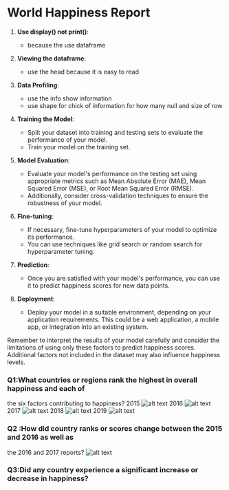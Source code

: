 # World Happiness Report
1. **Use display() not print()**:
   - because the use dataframe
   

2. **Viewing the dataframe**:
   - use the head because it is easy to read 

3. **Data Profiling**:
   - use the info show information 
   - use shape for chick of information for how many null and size of row 

4. **Training the Model**:
   - Split your dataset into training and testing sets to evaluate the performance of your model.
   - Train your model on the training set.

5. **Model Evaluation**:
   - Evaluate your model's performance on the testing set using appropriate metrics such as Mean Absolute Error (MAE), Mean Squared Error (MSE), or Root Mean Squared Error (RMSE).
   - Additionally, consider cross-validation techniques to ensure the robustness of your model.

6. **Fine-tuning**:
   - If necessary, fine-tune hyperparameters of your model to optimize its performance.
   - You can use techniques like grid search or random search for hyperparameter tuning.

7. **Prediction**:
   - Once you are satisfied with your model's performance, you can use it to predict happiness scores for new data points.

8. **Deployment**:
   - Deploy your model in a suitable environment, depending on your application requirements. This could be a web application, a mobile app, or integration into an existing system.

Remember to interpret the results of your model carefully and consider the limitations of using only these factors to predict happiness scores. Additional factors not included in the dataset may also influence happiness levels.

### Q1:What countries or regions rank the highest in overall happiness and each of
the six factors contributing to happiness? 
2015 ![alt text](image-1.png)
2016 ![alt text](image-2.png)
2017 ![alt text](image-3.png)
2018 ![alt text](image-4.png)
2019 ![alt text](image-5.png) 



### Q2 :How did country ranks or scores change between the 2015 and 2016 as well as
the 2016 and 2017 reports?
![alt text](image.png)

### Q3:Did any country experience a significant increase or decrease in happiness?

